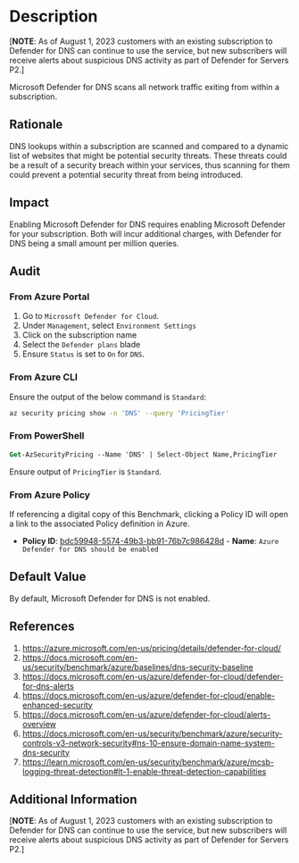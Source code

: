 # Description

[**NOTE**: As of August 1, 2023 customers with an existing subscription to Defender for DNS can continue to use the service, but new subscribers will receive alerts about suspicious DNS activity as part of Defender for Servers P2.]

Microsoft Defender for DNS scans all network traffic exiting from within a subscription.

## Rationale

DNS lookups within a subscription are scanned and compared to a dynamic list of websites that might be potential security threats. These threats could be a result of a security breach within your services, thus scanning for them could prevent a potential security threat from being introduced.

## Impact

Enabling Microsoft Defender for DNS requires enabling Microsoft Defender for your subscription. Both will incur additional charges, with Defender for DNS being a small amount per million queries.

## Audit

### From Azure Portal

1. Go to `Microsoft Defender for Cloud`.
2. Under `Management`, select `Environment Settings`
3. Click on the subscription name
4. Select the `Defender plans` blade
5. Ensure `Status` is set to `On` for `DNS`.

### From Azure CLI

Ensure the output of the below command is `Standard`:

```sh
az security pricing show -n 'DNS' --query 'PricingTier'
```

### From PowerShell

```ps
Get-AzSecurityPricing --Name 'DNS' | Select-Object Name,PricingTier
```

Ensure output of `PricingTier` is `Standard`.

### From Azure Policy

If referencing a digital copy of this Benchmark, clicking a Policy ID will open a link to the associated Policy definition in Azure.

- **Policy ID**: [bdc59948-5574-49b3-bb91-76b7c986428d](https://portal.azure.com/#view/Microsoft_Azure_Policy/PolicyDetailBlade/definitionId/%2Fproviders%2FMicrosoft.Authorization%2FpolicyDefinitions%2Fbdc59948-5574-49b3-bb91-76b7c986428d) - **Name**: `Azure Defender for DNS should be enabled`

## Default Value

By default, Microsoft Defender for DNS is not enabled.

## References

1. <https://azure.microsoft.com/en-us/pricing/details/defender-for-cloud/>
2. <https://docs.microsoft.com/en-us/security/benchmark/azure/baselines/dns-security-baseline>
3. <https://docs.microsoft.com/en-us/azure/defender-for-cloud/defender-for-dns-alerts>
4. <https://docs.microsoft.com/en-us/azure/defender-for-cloud/enable-enhanced-security>
5. <https://docs.microsoft.com/en-us/azure/defender-for-cloud/alerts-overview>
6. <https://docs.microsoft.com/en-us/security/benchmark/azure/security-controls-v3-network-security#ns-10-ensure-domain-name-system-dns-security>
7. <https://learn.microsoft.com/en-us/security/benchmark/azure/mcsb-logging-threat-detection#lt-1-enable-threat-detection-capabilities>

## Additional Information

[**NOTE**: As of August 1, 2023 customers with an existing subscription to Defender for DNS can continue to use the service, but new subscribers will receive alerts about suspicious DNS activity as part of Defender for Servers P2.]
